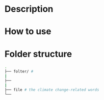 # Description

# How to use

# Folder structure
``` bash
.
├── folter/ # 
|
├── 
|
├── file # the climate change-related words
└──  
```